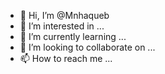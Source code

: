 - 👋 Hi, I’m @Mnhaqueb
- 👀 I’m interested in ...
- 🌱 I’m currently learning ...
- 💞️ I’m looking to collaborate on ...
- 📫 How to reach me ...

<!---
Mnhaqueb/Mnhaqueb is a ✨ special ✨ repository because its `README.md` (this file) appears on your GitHub profile.
You can click the Preview link to take a look at your changes.
--->
